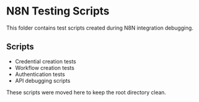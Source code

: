 # N8N Testing Scripts

This folder contains test scripts created during N8N integration debugging.

## Scripts
- Credential creation tests
- Workflow creation tests  
- Authentication tests
- API debugging scripts

These scripts were moved here to keep the root directory clean.

